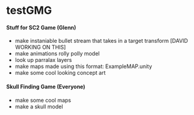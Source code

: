 # testGMG

#### Stuff for SC2 Game (Glenn)
- make instaniable bullet stream that takes in a target transform [DAVID WORKING ON THIS]
- make animations rolly polly model
- look up parralax layers
- make maps made using this format: ExampleMAP.unity
- make some cool looking concept art



#### Skull Finding Game (Everyone)
- make some cool maps
- make a skull model
